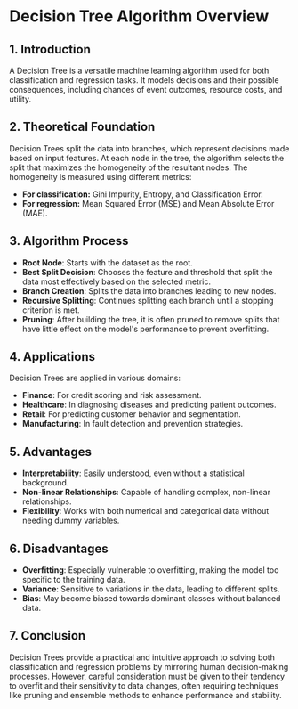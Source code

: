 # Decision Tree Algorithm Overview

## 1. Introduction
A Decision Tree is a versatile machine learning algorithm used for both classification and regression tasks. It models decisions and their possible consequences, including chances of event outcomes, resource costs, and utility.

## 2. Theoretical Foundation
Decision Trees split the data into branches, which represent decisions made based on input features. At each node in the tree, the algorithm selects the split that maximizes the homogeneity of the resultant nodes. The homogeneity is measured using different metrics:
- **For classification:** Gini Impurity, Entropy, and Classification Error.
- **For regression:** Mean Squared Error (MSE) and Mean Absolute Error (MAE).

## 3. Algorithm Process
- **Root Node**: Starts with the dataset as the root.
- **Best Split Decision**: Chooses the feature and threshold that split the data most effectively based on the selected metric.
- **Branch Creation**: Splits the data into branches leading to new nodes.
- **Recursive Splitting**: Continues splitting each branch until a stopping criterion is met.
- **Pruning**: After building the tree, it is often pruned to remove splits that have little effect on the model's performance to prevent overfitting.

## 4. Applications
Decision Trees are applied in various domains:
- **Finance**: For credit scoring and risk assessment.
- **Healthcare**: In diagnosing diseases and predicting patient outcomes.
- **Retail**: For predicting customer behavior and segmentation.
- **Manufacturing**: In fault detection and prevention strategies.

## 5. Advantages
- **Interpretability**: Easily understood, even without a statistical background.
- **Non-linear Relationships**: Capable of handling complex, non-linear relationships.
- **Flexibility**: Works with both numerical and categorical data without needing dummy variables.

## 6. Disadvantages
- **Overfitting**: Especially vulnerable to overfitting, making the model too specific to the training data.
- **Variance**: Sensitive to variations in the data, leading to different splits.
- **Bias**: May become biased towards dominant classes without balanced data.

## 7. Conclusion
Decision Trees provide a practical and intuitive approach to solving both classification and regression problems by mirroring human decision-making processes. However, careful consideration must be given to their tendency to overfit and their sensitivity to data changes, often requiring techniques like pruning and ensemble methods to enhance performance and stability.
